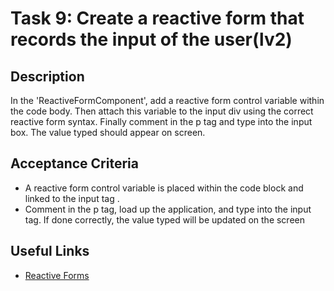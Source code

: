 # Task 9: Create a reactive form that records the input of the user(lv2)

## Description
In the 'ReactiveFormComponent', add a reactive form control variable within the code body. Then attach this variable to the input div using the correct reactive form syntax.
Finally comment in the p tag and type into the input box. The value typed should appear on screen.

## Acceptance Criteria
- A reactive form control variable is placed within the code block and linked to the input tag .
- Comment in the p tag, load up the application, and type into the input tag. If
  done correctly, the value typed will be updated on the screen

## Useful Links
- [Reactive Forms](https://angular.io/guide/reactive-forms)
